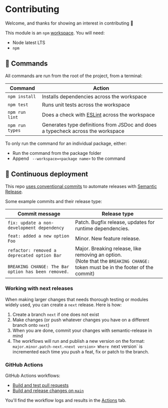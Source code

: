# Contributing

Welcome, and thanks for showing an interest in contributing 💜

This module is an `npm` [workspace]. You will need:

- Node latest LTS
- `npm`

## 🧞 Commands

All commands are run from the root of the project, from a terminal:

| Command            | Action                                                                          |
| ------------------ | ------------------------------------------------------------------------------- |
| `npm install`      | Installs dependencies across the workspace                                      |
| `npm test`         | Runs unit tests across the workspace                                            |
| `npm run lint`     | Does a check with [ESLint](./.eslintrc) across the workspace                    |
| `npm run types`    | Generates type definitions from JSDoc and does a typecheck across the workspace |

To only run the command for an individual package, either:

- Run the command from the package folder
- Append ` --workspace=<package name>` to the command

## 🚚 Continuous deployment

This repo [uses conventional commits](https://www.conventionalcommits.org/en/v1.0.0/#summary) to automate releases with [Semantic Release][semantic-release].

Some example commits and their release type:

| Commit message                                                                                         | Release type                                                                                                                          |
| ------------------------------------------------------------------------------------------------------ | ------------------------------------------------------------------------------------------------------------------------------------- |
| `fix: update a non-development dependency`                                                             | Patch. Bugfix release, updates for runtime dependencies.                                                                              |
| `feat: added a new option Foo`                                                                         | Minor. New feature release.                                                                                                           |
| `refactor: removed a deprecated option Bar`<br><br>`BREAKING CHANGE: The Bar option has been removed.` | Major. Breaking release, like removing an option.<br /> (Note that the `BREAKING CHANGE: ` token must be in the footer of the commit) |

[workspace]: https://docs.npmjs.com/cli/using-npm/workspaces
[semantic-release]: https://semantic-release.gitbook.io/semantic-release/

### Working with next releases

When making larger changes that needs thorough testing or modules widely used, you can create a `next` release. Here is how:
1. Create a branch `next` if one does not exist
2. Make changes (or push whatever changes you have on a different branch onto `next`)
3. When you are done, commit your changes with semantic-release in mind
4. The workflows will run and publish a new version on the format: `major.minor.patch-next.<next version>
Where `next version` is incremented each time you push a feat, fix or patch to the branch.

### GitHub Actions
GitHub Actions workflows:

- [Build and test pull requests](./.github/workflows/test.yml)
- [Build and release changes on `main`](./.github/workflows/release.yml)

You'll find the workflow logs and results in the [Actions](https://github.schibsted.io/nmp-web/template-module-workspace/actions) tab.
